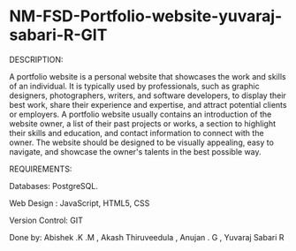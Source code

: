 # NM-FSD-Portfolio-website-yuvaraj-sabari-R-GIT
DESCRIPTION:

A portfolio website is a personal website that showcases the work and skills of an individual. It is typically used by professionals, such as graphic designers, photographers, writers, and software developers, to display their best work, share their experience and expertise, and attract potential clients or employers. A portfolio website usually contains an introduction of the website owner, a list of their past projects or works, a section to highlight their skills and education, and contact information to connect with the owner. The website should be designed to be visually appealing, easy to navigate, and showcase the owner's talents in the best possible way.

REQUIREMENTS:

Databases: PostgreSQL.

Web Design : JavaScript, HTML5, CSS

Version Control: GIT

Done by: Abishek .K .M , Akash Thiruveedula , Anujan . G , Yuvaraj Sabari R
